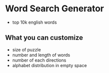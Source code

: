# Word Search Generator

- top 10k english words

## What you can customize
- size of puzzle
- number and length of words
- number of each directions
- alphabet distribution in empty space
